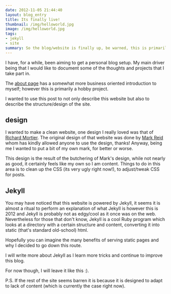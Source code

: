 ```yaml
---
date: 2012-11-05 21:44:40
layout: blog_entry
title: Its finally live!
thumbnail: /img/helloworld.jpg
image: /img/helloworld.jpg
tags:
- jekyll
- site
summary: So the blog/website is finally up, be warned, this is primarily an intro post!
---
```


I have, for a while, been aiming to get a personal blog setup. My main driver being that I would like to document some of the thoughts and projects that I take part in.

The <a href="/about/">about page</a> has a somewhat more business oriented introduction to myself; however this is primarily a hobby project.

I wanted to use this post to not only describe this website but also to describe the structure/design of the site.

<h2>design</h2>

I wanted to make a clean website, one design I really loved was that of <a href="http://www.cs.nott.ac.uk/~rmm/">Richard Mortier</a>. The original design of that website was done by <a href="http://mark.reid.name/">Mark Reid</a> whom has kindly allowed anyone to use the design, thanks! Anyway, being me I wanted to put a bit of my own mark, for better or worse.

This design is the result of the butchering of Mark's design, while not nearly as good, it certainly feels like my own so I am content. Things to do in this area is to clean up the CSS (its very ugly right now!), to adjust/tweak CSS for posts.

<h2>Jekyll</h2>

You may have noticed that this website is powered by Jekyll, it seems it is almost a ritual to perform an explanation of what Jekyll is however this is 2012 and Jekyll is probably not as edgy/cool as it once was on the web. Nevertheless for those that don't know, Jekyll is a cool Ruby program which looks at a directory with a certain structure and content, converting it into static (that's standard old-school) html.

Hopefully you can imagine the many benefits of serving static pages and why I decided to go down this route.

I will write more about Jekyll as I learn more tricks and continue to improve this blog.

For now though, I will leave it like this :).

P.S. If the rest of the site seems barren it is because it is designed to adapt to lack of content (which is currently the case right now).